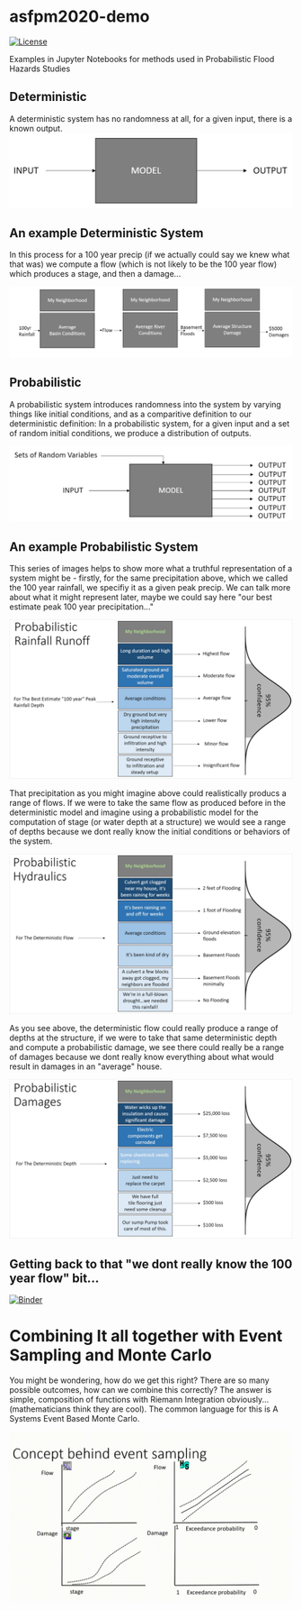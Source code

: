 # asfpm2020-demo

[![License](https://img.shields.io/badge/License-Apache%202.0-blue.svg)](https://opensource.org/licenses/Apache-2.0)

Examples in Jupyter Notebooks for  methods used in Probabilistic Flood Hazards Studies

## Deterministic
A deterministic system has no randomness at all, for a given input, there is a known output.
![](images/Deterministic.jpg)

## An example Deterministic System
In this process for a 100 year precip (if we actually could say we knew what that was) we compute a flow (which is not likely to be the 100 year flow) which produces a stage, and then a damage...

![](images/DeterministicProcess.jpg)

## Probabilistic
A probabilistic system introduces randomness into the system by varying things like initial conditions, and as a comparitive definition to our deterministic definition: In a probabilistic system, for a given input and a set of random initial conditions, we produce a distribution of outputs. 

![](images/Probabilistic.jpg)

## An example Probabilistic System
This series of images helps to show more what a truthful representation of a system might be - firstly, for the same precipitation above, which we called the 100 year rainfall, we specifiy it as a given peak precip. We can talk more about what it might represent later, maybe we could say here "our best estimate peak 100 year precipitation..."

![](images/RainfallRunoff_Probabilistic2.jpg)

That precipitation as you might imagine above could realistically producs a range of flows. If we were to take the same flow as produced before in the deterministic model and imagine using a probabilistic model for the computation of stage (or water depth at a structure) we would see a range of depths because we dont really know the initial conditions or behaviors of the system.

![](images/Hydraulics_Probabilistic2.jpg)

As you see above, the deterministic flow could really produce a range of depths at the structure, if we were to take that same deterministic depth and compute a probabilistic damage, we see there could really be a range of damages because we dont really know everything about what would result in damages in an "average" house.

![](images/Economics_Probabilistic2.jpg)

## Getting back to that "we dont really know the 100 year flow" bit...
[![Binder](https://mybinder.org/badge_logo.svg)](https://mybinder.org/v2/gh/Dewberry/asfpm2020-demo/master)

# Combining It all together with Event Sampling and Monte Carlo
You might be wondering, how do we get this right? There are so many possible outcomes, how can we combine this correctly? The answer is simple, composition of functions with Riemann Integration obviously... (mathematicians think they are cool). The common language for this is A Systems Event Based Monte Carlo. 

![](images/sampling.gif)
